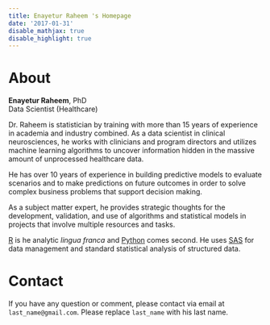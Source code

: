 ```yaml
---
title: Enayetur Raheem 's Homepage
date: '2017-01-31'
disable_mathjax: true
disable_highlight: true
---
```



# About

**Enayetur Raheem**, PhD <br>
Data Scientist (Healthcare)

Dr. Raheem is statistician by training with more than 15 years of experience in academia and industry combined. As a data scientist in clinical neurosciences, he works with clinicians and program directors and utilizes machine learning algorithms to uncover information hidden in the massive amount of unprocessed healthcare data. 

He has over 10 years of experience in building predictive models to evaluate scenarios and to make predictions on future outcomes in order to solve complex business problems that support decision making.

As a subject matter expert, he provides strategic thoughts for the development, validation, and use of algorithms and statistical models in projects that involve multiple resources and tasks. 

[R](https://www.r-project.org/) is he analytic *lingua franca* and  [Python](https://www.python.org/) comes second. He uses [SAS](https://www.sas.com) for data management and standard statistical analysis of structured data.

# Contact

If you have any question or comment, please contact via email at `last_name@gmail.com`. Please replace `last_name` with his last name.

